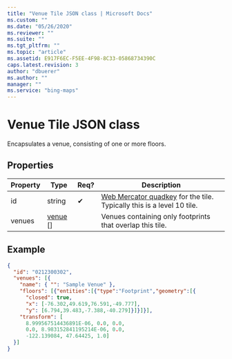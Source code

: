 ```yaml
---
title: "Venue Tile JSON class | Microsoft Docs"
ms.custom: ""
ms.date: "05/26/2020"
ms.reviewer: ""
ms.suite: ""
ms.tgt_pltfrm: ""
ms.topic: "article"
ms.assetid: E917F6EC-F5EE-4F98-8C33-05868734390C
caps.latest.revision: 3
author: "dbuerer"
ms.author: ""
manager: ""
ms.service: "bing-maps"
---
```

# Venue Tile JSON class

Encapsulates a venue, consisting of one or more floors.

## Properties

| Property        | Type       | Req? | Description |
|-----------------|------------|------|-------------|
| id              | string     |  ✔   | [Web Mercator quadkey](../../../articles/bing-maps-tile-system.md) for the tile.  Typically this is a level 10 tile. |
| venues          | [venue] [] |      | Venues containing only footprints that overlap this tile. |

## Example

```json
{
  "id": "0212300302",
  "venues": [{
    "name": { "": "Sample Venue" },
    "floors": [{"entities":[{"type":"Footprint","geometry":[{
      "closed": true,
      "x": [-76.302,49.619,76.591,-49.777],
      "y": [6.794,39.483,-7.388,-40.279]}]}]}],
    "transform": [
      8.999567514436891E-06, 0.0, 0.0,
      0.0, 8.983152841195214E-06, 0.0,
      -122.139084, 47.64425, 1.0]
  }]
}
```

[venue]: venue.md

